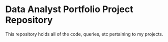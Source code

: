 # Data Analyst Portfolio Project Repository

This repository holds all of the code, queries, etc pertaining to my projects.
